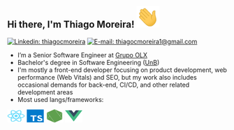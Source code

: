 <h2>
  Hi there, I'm Thiago Moreira!
  <img style="margin: 0 auto" src="https://github.com/thiagocmoreira/thiagocmoreira/blob/master/gifs/hello.gif" height="50">
</h2>

[![Linkedin: thiagocmoreira](https://img.shields.io/badge/-LinkedIn-blue?style=for-the-badge&logoColor=white&link=https://www.linkedin.com/in/thiagocmoreira/)](https://www.linkedin.com/in/thiagocmoreira/)
[![E-mail: thiagocmoreira1@gmail.com](https://img.shields.io/badge/email_me-EA4335?style=for-the-badge&logo=Gmail&logoColor=white&link=mailto:thiagocmoreira1@gmail.com)](mailto:thiagocmoreira1@gmail.com)

- I’m a Senior Software Engineer at [Grupo OLX](https://olxbrasil.com.br)
- Bachelor's degree in Software Engineering ([UnB](https://www.unb.br/))
- I'm mostly a front-end developer focusing on product development, web performance (Web Vitals) and SEO, but my work also includes occasional demands for back-end, CI/CD, and other related development areas
- Most used langs/frameworks:
<div style="display: inline_block">
  <img align="center" height="30" width="40" src="https://raw.githubusercontent.com/devicons/devicon/master/icons/react/react-original.svg">
  <img align="center" height="30" width="40" src="https://raw.githubusercontent.com/devicons/devicon/master/icons/typescript/typescript-original.svg">
  <img align="center" height="30" width="40" src="https://raw.githubusercontent.com/devicons/devicon/master/icons/nodejs/nodejs-plain.svg">
  <img align="center" height="30" width="40" src="https://raw.githubusercontent.com/devicons/devicon/master/icons/vuejs/vuejs-original.svg">
</div>


